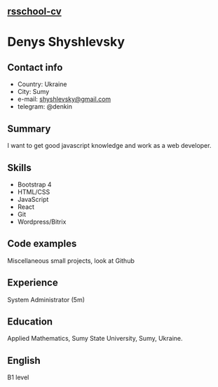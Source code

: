 [rsschool-cv](http://example.com/link "Я ссылка")
---
# Denys Shyshlevsky #
## Contact info ##
- Country: Ukraine
- City: Sumy
- e-mail: shyshlevsky@gmail.com
- telegram: @denkin
## Summary ##
I want to get good javascript knowledge and work as a web developer.
## Skills ##
- Bootstrap 4
- HTML/CSS
- JavaScript
- React
- Git
- Wordpress/Bitrix
## Code examples ##
Miscellaneous small projects, look at Github
## Experience ##
System Administrator (5m)
## Education ##
Applied Mathematics, Sumy State University, Sumy, Ukraine.
## English ##
B1 level
